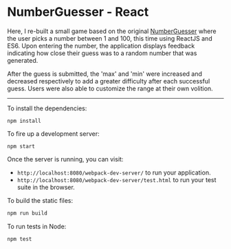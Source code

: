 # NumberGuesser - React

Here, I re-built a small game based on the original [NumberGuesser](https://github.com/kswhyte/number-guesser) where the user picks a number between 1 and 100, this time using ReactJS and ES6. Upon entering the number, the application displays feedback indicating how close their guess was to a random number that was generated. 

After the guess is submitted, the 'max' and 'min' were increased and decreased respectively to add a greater difficulty after each successful guess. Users were also able to customize the range at their own volition.

---
To install the dependencies:

```
npm install
```

To fire up a development server:

```
npm start
```

Once the server is running, you can visit:

* `http://localhost:8080/webpack-dev-server/` to run your application.
* `http://localhost:8080/webpack-dev-server/test.html` to run your test suite in the browser.

To build the static files:

```js
npm run build
```

To run tests in Node:

```js
npm test
```
